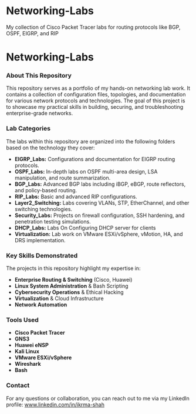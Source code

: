 # Networking-Labs
My collection of Cisco Packet Tracer labs for routing protocols like BGP, OSPF, EIGRP, and RIP
# Networking-Labs

### About This Repository
This repository serves as a portfolio of my hands-on networking lab work. It contains a collection of configuration files, topologies, and documentation for various network protocols and technologies. The goal of this project is to showcase my practical skills in building, securing, and troubleshooting enterprise-grade networks.

### Lab Categories
The labs within this repository are organized into the following folders based on the technology they cover:

* **EIGRP_Labs:** Configurations and documentation for EIGRP routing protocols.
* **OSPF_Labs:** In-depth labs on OSPF multi-area design, LSA manipulation, and route summarization.
* **BGP_Labs:** Advanced BGP labs including iBGP, eBGP, route reflectors, and policy-based routing.
* **RIP_Labs:** Basic and advanced RIP configurations.
* **Layer2_Switching:** Labs covering VLANs, STP, EtherChannel, and other switching technologies.
* **Security_Labs:** Projects on firewall configuration, SSH hardening, and penetration testing simulations.
* **DHCP_Labs:** Labs On Configuring DHCP server for clients
* **Virtualization:** Lab work on VMware ESXi/vSphere, vMotion, HA, and DRS implementation.

### Key Skills Demonstrated
The projects in this repository highlight my expertise in:
* **Enterprise Routing & Switching** (Cisco, Huawei)
* **Linux System Administration** & Bash Scripting
* **Cybersecurity Operations** & Ethical Hacking
* **Virtualization** & Cloud Infrastructure
* **Network Automation**

### Tools Used
* **Cisco Packet Tracer**
* **GNS3**
* **Huawei eNSP**
* **Kali Linux**
* **VMware ESXi/vSphere**
* **Wireshark**
* **Bash**

### Contact
For any questions or collaboration, you can reach out to me via my LinkedIn profile:
www.linkedin.com/in/ikrma-shah
